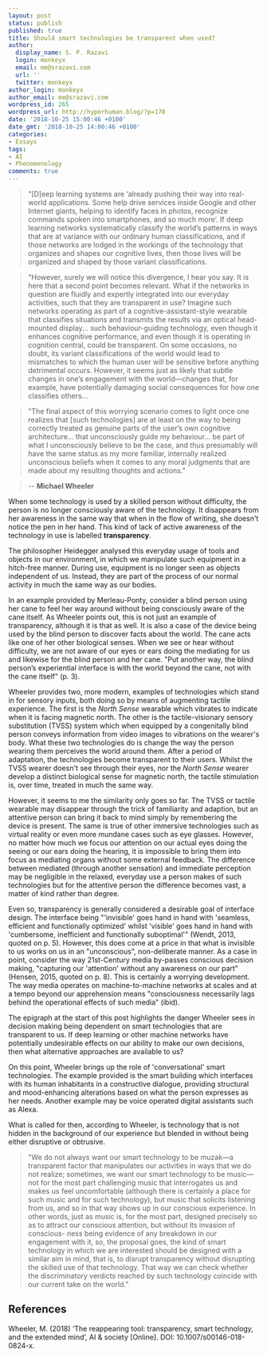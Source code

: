 ```yaml
---
layout: post
status: publish
published: true
title: Should smart technologies be transparent when used?
author:
  display_name: S. P. Razavi
  login: monkeyx
  email: me@srazavi.com
  url: ''
  twitter: monkeyx
author_login: monkeyx
author_email: me@srazavi.com
wordpress_id: 265
wordpress_url: http://hyperhuman.blog/?p=178
date: '2018-10-25 15:00:46 +0100'
date_gmt: '2018-10-25 14:00:46 +0100'
categories:
- Essays
tags:
- AI
- Phenomenology
comments: true
---
```

> "[D]eep learning systems are &lsquo;already pushing their way into real-world applications. Some help drive services inside Google and other Internet giants, helping to identify faces in photos, recognize commands spoken into smartphones, and so much more&rsquo;. If deep learning networks systematically classify the world&rsquo;s patterns in ways that are at variance with our ordinary human classifications, and if those networks are lodged in the workings of the technology that organizes and shapes our cognitive lives, then those lives will be organized and shaped by those variant classifications.

> "However, surely we will notice this divergence, I hear you say. It is here that a second point becomes relevant. What if the networks in question are fluidly and expertly integrated into our everyday activities, such that they are transparent in use? Imagine such networks operating as part of a cognitive-assistant-style wearable that classifies situations and transmits the results via an optical head-mounted display... such behaviour-guiding technology, even though it enhances cognitive performance, and even though it is operating in cognition central, could be transparent. On some occasions, no doubt, its variant classifications of the world would lead to mismatches to which the human user will be sensitive before anything detrimental occurs. However, it seems just as likely that subtle changes in one&rsquo;s engagement with the world&mdash;changes that, for example, have potentially damaging social consequences for how one classifies others...

> "The final aspect of this worrying scenario comes to light once one realizes that [such technologies] are at least on the way to being correctly treated as genuine parts of the user&rsquo;s own cognitive architecture... that unconsciously guide my behaviour... be part of what I unconsciously believe to be the case, and thus presumably will have the same status as my more familiar, internally realized unconscious beliefs when it comes to any moral judgments that are made about my resulting thoughts and actions."

> -- **Michael Wheeler**

When some technology is used by a skilled person without difficulty, the person is no longer consciously aware of the technology. It disappears from her awareness in the same way that when in the flow of writing, she doesn't notice the pen in her hand. This kind of lack of active awareness of the technology in use is labelled <strong>transparency</strong>.


The philosopher Heidegger analysed this everyday usage of tools and objects in our environment, in which we manipulate such equipment in a hitch-free manner. During use, equipment is no longer seen as objects independent of us. Instead, they are part of the process of our normal activity in much the same way as our bodies.


In an example provided by Merleau-Ponty, consider a blind person using her cane to feel her way around without being consciously aware of the cane itself. As Wheeler points out, this is not just an example of transparency, although it is that as well. It is also a case of the device being used by the blind person to discover facts about the world. The cane acts like one of her other biological senses. When we see or hear without difficulty, we are not aware of our eyes or ears doing the mediating for us and likewise for the blind person and her cane. "Put another way, the blind person&rsquo;s experiential interface is with the world beyond the cane, not with the cane itself" (p. 3).


Wheeler provides two, more modern, examples of technologies which stand in for sensory inputs, both doing so by means of augmenting tactile experience. The first is the <i>North Sense</i> wearable which vibrates to indicate when it is facing magnetic north. The other is the tactile-visionary sensory substitution (TVSS) system which when equipped by a congenitally blind person conveys information from video images to vibrations on the wearer's body. What these two technologies do is change the way the person wearing them perceives the world around them. After a period of adaptation, the technologies become transparent to their users. Whilst the TVSS wearer doesn't see through their eyes, nor the <i>North Sense</i> wearer develop a distinct biological sense for magnetic north, the tactile stimulation is, over time, treated in much the same way.


However, it seems to me the similarity only goes so far. The TVSS or tactile wearable may disappear through the trick of familiarity and adaption, but an attentive person can bring it back to mind simply by remembering the device is present. The same is true of other immersive technologies such as virtual reality or even more mundane cases such as eye glasses. However, no matter how much we focus our attention on our actual eyes doing the seeing or our ears doing the hearing, it is impossible to bring them into focus as mediating organs without some external feedback. The difference between mediated (through another sensation) and immediate perception may be negligible in the relaxed, everyday use a person makes of such technologies but for the attentive person the difference becomes vast, a matter of kind rather than degree.


Even so, transparency is generally considered a desirable goal of interface design. The interface being "'invisible' goes hand in hand with 'seamless, efficient and functionally optimized' whilst 'visible' goes hand in hand with 'cumbersome, inefficient and functionally suboptimal'" (Wendt, 2013, quoted on p. 5). However, this does come at a price in that what is invisible to us works on us in an "unconscious", non-deliberate manner. As a case in point, consider the way 21st-Century media by-passes conscious decision making, "capturing our 'attention' without any awareness on our part" (Hensen, 2015, quoted on p. 8). This is certainly a worrying development. The way media operates on machine-to-machine networks at scales and at a tempo beyond our apprehension means "consciousness necessarily lags behind the operational effects of such media" (ibid).


The epigraph at the start of this post highlights the danger Wheeler sees in decision making being dependent on smart technologies that are transparent to us. If deep learning or other machine networks have potentially undesirable effects on our ability to make our own decisions, then what alternative approaches are available to us?


On this point, Wheeler brings up the role of 'conversational' smart technologies. The example provided is the smart building which interfaces with its human inhabitants in a constructive dialogue, providing structural and mood-enhancing alterations based on what the person expresses as her needs. Another example may be voice operated digital assistants such as Alexa.


What is called for then, according to Wheeler, is technology that is not hidden in the background of our experience but blended in without being either disruptive or obtrusive.


> "We do not always want our smart technology to be muzak&mdash;a transparent factor that manipulates our activities in ways that we do not realize; sometimes, we want our smart technology to be music&mdash;not for the most part challenging music that interrogates us and makes us feel uncomfortable (although there is certainly a place for such music and for such technology), but music that solicits listening from us, and so in that way shows up in our conscious experience. In other words, just as music is, for the most part, designed precisely so as to attract our conscious attention, but without its invasion of conscious- ness being evidence of any breakdown in our engagement with it, so, the proposal goes, the kind of smart technology in which we are interested should be designed with a similar aim in mind, that is, to disrupt transparency without disrupting the skilled use of that technology. That way we can check whether the discriminatory verdicts reached by such technology coincide with our current take on the world."


## References

Wheeler, M. (2018) &lsquo;The reappearing tool: transparency, smart technology, and the extended mind&rsquo;, AI &amp; society [Online]. DOI: 10.1007/s00146-018-0824-x.